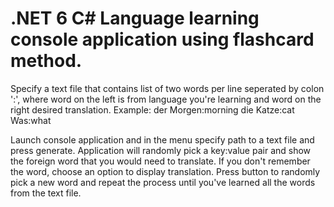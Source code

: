 # .NET 6 C# Language learning console application using flashcard method. #

Specify a text file that contains list of two words per line seperated by colon ':', where word on the left is from language you're learning and word on the right desired translation. Example:
der Morgen:morning
die Katze:cat
Was:what

Launch console application and in the menu specify path to a text file and press generate. Application will randomly pick a key:value pair and show the foreign word that you would need to translate. If you don't remember the word, choose an option to display translation. Press button to randomly pick a new word and repeat the process until you've learned all the words from the text file.
